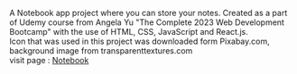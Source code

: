 A Notebook app project where you can store your notes. Created as a part of Udemy course from Angela Yu "The Complete 2023 Web Development Bootcamp" with the use of HTML, CSS, JavaScript and React.js.
<br />
Icon that was used in this project was downloaded form Pixabay.com, background image from transparenttextures.com
<br />
visit page : <a href="https://anngryg.github.io/Notebook/">Notebook</a>
